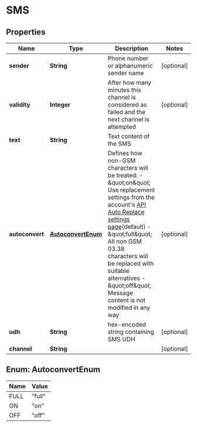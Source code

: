 
# SMS

## Properties
Name | Type | Description | Notes
------------ | ------------- | ------------- | -------------
**sender** | **String** | Phone number or alphanumeric sender name |  [optional]
**validity** | **Integer** | After how many minutes this channel is considered as failed and the next channel is attempted |  [optional]
**text** | **String** | Text content of the SMS | 
**autoconvert** | [**AutoconvertEnum**](#AutoconvertEnum) | Defines how non-GSM characters will be treated: - \&quot;on\&quot; Use replacement settings from the account&#39;s [API Auto Replace settings page](https://dashboard.messente.com/api-settings/auto-replace)(default) - \&quot;full\&quot; All non GSM 03.38 characters will be replaced with suitable alternatives - \&quot;off\&quot; Message content is not modified in any way  |  [optional]
**udh** | **String** | hex-encoded string containing SMS UDH |  [optional]
**channel** | **String** |  |  [optional]


<a name="AutoconvertEnum"></a>
## Enum: AutoconvertEnum
Name | Value
---- | -----
FULL | &quot;full&quot;
ON | &quot;on&quot;
OFF | &quot;off&quot;



